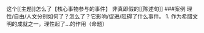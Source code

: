 这个[[主题]]怎么了【核心事物参与的事件】
非真即假的[[陈述句]]
###案例
理性/自由/人文分别如何了？怎么了？它影响/促进/阻碍了什么事件。
	1. 作为希腊文明的成就之一，理性起了...的作用（命题）